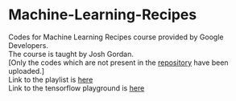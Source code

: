 # Machine-Learning-Recipes
Codes for Machine Learning Recipes course provided by Google Developers.<br>
The course is taught by Josh Gordan.<br>
[Only the codes which are not present in the [repository](https://github.com/random-forests/tutorials) have been uploaded.] <br>
Link to the playlist is [here](https://www.youtube.com/playlist?list=PLOU2XLYxmsIIuiBfYad6rFYQU_jL2ryal)<br>
Link to the tensorflow playground is [here](https://playground.tensorflow.org/)
